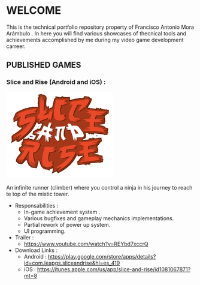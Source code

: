 # WELCOME
This is the technical portfolio repository property of Francisco Antonio Mora Arámbulo . In here you will find various showcases of thecnical tools and achievements accomplished by me during my video game development carreer.

## PUBLISHED GAMES
### Slice and Rise (Android and iOS) : 
![SnR Logo](/Images/SnR.png)

An infinite runner (climber) where you control a ninja in his journey to reach te top of the mistic tower.
  - Responsabilities : 
    - In-game achievement system .
    - Various bugfixes and gameplay mechanics implementations.
    - Partial rework of power up system.
    - UI programming.
  - Trailer : 
    - https://www.youtube.com/watch?v=REYbd7xccrQ
  - Download Links : 
    - Android : https://play.google.com/store/apps/details?id=com.leapgs.sliceandrise&hl=es_419
    - iOS : https://itunes.apple.com/us/app/slice-and-rise/id1081067871?mt=8
